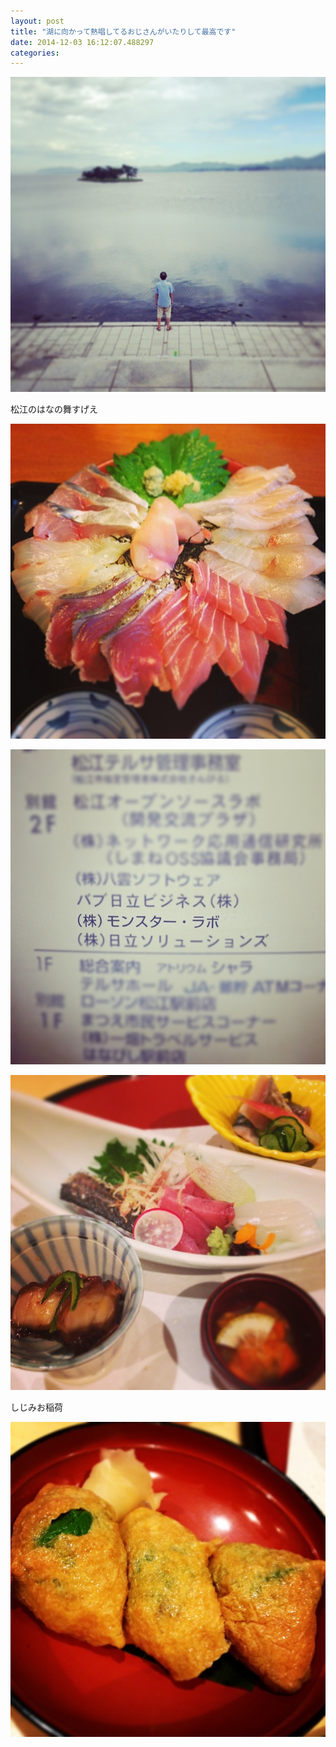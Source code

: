 ```yaml
---
layout: post
title: "湖に向かって熱唱してるおじさんがいたりして最高です"
date: 2014-12-03 16:12:07.488297
categories: 
---
```


![湖に向かって熱唱してるおじさんがいたりして最高です](/assets/images/201407/1941194_666727150088778_903177290_n.jpg)

松江のはなの舞すげえ

![松江のはなの舞すげえ](/assets/images/201407/914782_1412580725669041_958551386_n.jpg)

![](/assets/images/201407/10513964_730163490377864_597836528_n.jpg)

![](/assets/images/201407/10514038_1437174669892261_367631886_n.jpg)

しじみお稲荷

![しじみお稲荷](/assets/images/201407/10522274_345901885557437_810846378_n.jpg)


